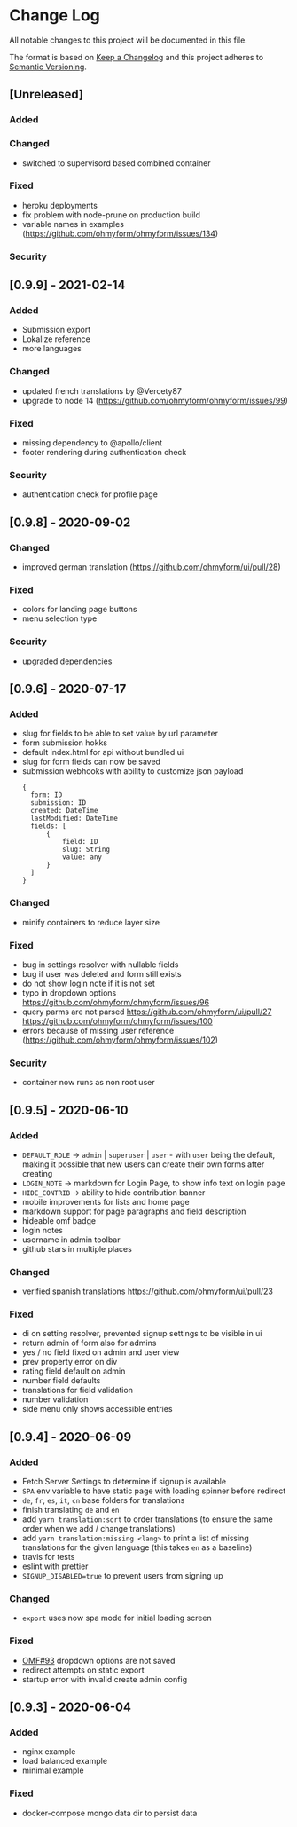 # Change Log

All notable changes to this project will be documented in this file.
 
The format is based on [Keep a Changelog](http://keepachangelog.com/)
and this project adheres to [Semantic Versioning](http://semver.org/).
 
## [Unreleased]

### Added

### Changed

- switched to supervisord based combined container

### Fixed

- heroku deployments
- fix problem with node-prune on production build
- variable names in examples (https://github.com/ohmyform/ohmyform/issues/134)

### Security

## [0.9.9] - 2021-02-14

### Added

- Submission export
- Lokalize reference
- more languages

### Changed

- updated french translations by @Vercety87
- upgrade to node 14 (https://github.com/ohmyform/ohmyform/issues/99)

### Fixed

- missing dependency to @apollo/client
- footer rendering during authentication check

### Security

- authentication check for profile page

## [0.9.8] - 2020-09-02

### Changed

- improved german translation (https://github.com/ohmyform/ui/pull/28)

### Fixed

- colors for landing page buttons
- menu selection type

### Security

- upgraded dependencies

## [0.9.6] - 2020-07-17

### Added

- slug for fields to be able to set value by url parameter
- form submission hokks
- default index.html for api without bundled ui
- slug for form fields can now be saved
- submission webhooks with ability to customize json payload
  ```
  {
    form: ID
    submission: ID
    created: DateTime
    lastModified: DateTime
    fields: [
        {
            field: ID
            slug: String
            value: any
        }
    ]
  }
  ```
  
### Changed

- minify containers to reduce layer size

### Fixed

- bug in settings resolver with nullable fields
- bug if user was deleted and form still exists
- do not show login note if it is not set
- typo in dropdown options https://github.com/ohmyform/ohmyform/issues/96
- query parms are not parsed https://github.com/ohmyform/ui/pull/27 https://github.com/ohmyform/ohmyform/issues/100
- errors because of missing user reference (https://github.com/ohmyform/ohmyform/issues/102)

### Security

- container now runs as non root user

## [0.9.5] - 2020-06-10
 
### Added

- `DEFAULT_ROLE` -> `admin` | `superuser` | `user` - with `user` being the default, making it possible that new users can create their own forms after creating
- `LOGIN_NOTE` -> markdown for Login Page, to show info text on login page
- `HIDE_CONTRIB` -> ability to hide contribution banner
- mobile improvements for lists and home page
- markdown support for page paragraphs and field description
- hideable omf badge
- login notes
- username in admin toolbar
- github stars in multiple places

### Changed

- verified spanish translations https://github.com/ohmyform/ui/pull/23

### Fixed

- di on setting resolver, prevented signup settings to be visible in ui
- return admin of form also for admins
- yes / no field fixed on admin and user view
- prev property error on div
- rating field default on admin
- number field defaults
- translations for field validation
- number validation
- side menu only shows accessible entries

## [0.9.4] - 2020-06-09

### Added

- Fetch Server Settings to determine if signup is available
- `SPA` env variable to have static page with loading spinner before redirect
- `de`, `fr`, `es`, `it`, `cn` base folders for translations
- finish translating `de` and `en`
- add `yarn translation:sort` to order translations (to ensure the same order 
  when we add / change translations)
- add `yarn translation:missing <lang>` to print a list of missing translations 
  for the given language (this takes `en` as a baseline)
- travis for tests
- eslint with prettier
- `SIGNUP_DISABLED=true` to prevent users from signing up 

### Changed

- `export` uses now spa mode for initial loading screen

### Fixed

- [OMF#93](https://github.com/ohmyform/ohmyform/issues/93) dropdown options are not saved
- redirect attempts on static export
- startup error with invalid create admin config

## [0.9.3] - 2020-06-04

### Added

- nginx example
- load balanced example
- minimal example

### Fixed

- docker-compose mongo data dir to persist data
